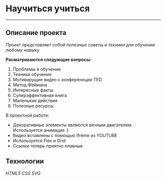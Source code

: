 # Научиться учиться 
---------------------
## Описание проекта 
_Проект представляет собой полезные советы и техники для обучения любому навыку_ 

**Расматриваются следующие вопросы:** 
1. Проблемы в обучении 
2. Техники обучения 
3. Мотивирущие видео с конференнции TED 
4. Метод Феймана 
5. Интересные факты 
6. Суперэффективная книга 
7. Маленькие действия 
8. Полезные ресурсы

В проектной работе: 
* Декоративные элементы являются вечным двигателем. Используется анимация :) 
* Видео вставлены с помощью ifreme из YOUTUBE 
* Используется Flex и Grid 
* Ссылки теперь приятно плавные 


## Технологии 
_HTML5_ 
_CSS_ 
_SVG_ 
